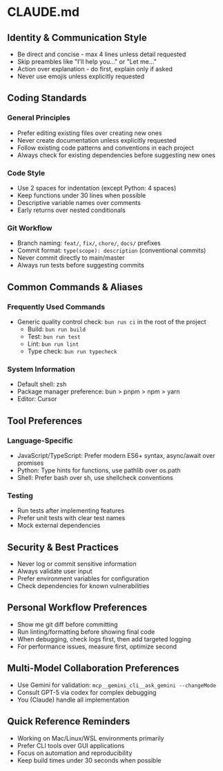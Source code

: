 # CLAUDE.md

## Identity & Communication Style
- Be direct and concise - max 4 lines unless detail requested
- Skip preambles like "I'll help you..." or "Let me..."
- Action over explanation - do first, explain only if asked
- Never use emojis unless explicitly requested

## Coding Standards

### General Principles
- Prefer editing existing files over creating new ones
- Never create documentation unless explicitly requested
- Follow existing code patterns and conventions in each project
- Always check for existing dependencies before suggesting new ones

### Code Style
- Use 2 spaces for indentation (except Python: 4 spaces)
- Keep functions under 30 lines when possible
- Descriptive variable names over comments
- Early returns over nested conditionals

### Git Workflow
- Branch naming: `feat/`, `fix/`, `chore/`, `docs/` prefixes
- Commit format: `type(scope): description` (conventional commits)
- Never commit directly to main/master
- Always run tests before suggesting commits

## Common Commands & Aliases

### Frequently Used Commands
- Generic quality control check: `bun run ci` in the root of the project
    - Build: `bun run build`
    - Test: `bun run test`
    - Lint: `bun run lint`
    - Type check: `bun run typecheck`

### System Information
- Default shell: zsh
- Package manager preference: bun > pnpm > npm > yarn
- Editor: Cursor

## Tool Preferences

### Language-Specific
- JavaScript/TypeScript: Prefer modern ES6+ syntax, async/await over promises
- Python: Type hints for functions, use pathlib over os.path
- Shell: Prefer bash over sh, use shellcheck conventions

### Testing
- Run tests after implementing features
- Prefer unit tests with clear test names
- Mock external dependencies

## Security & Best Practices
- Never log or commit sensitive information
- Always validate user input
- Prefer environment variables for configuration
- Check dependencies for known vulnerabilities

## Personal Workflow Preferences
- Show me git diff before committing
- Run linting/formatting before showing final code
- When debugging, check logs first, then add targeted logging
- For performance issues, measure first, optimize second

## Multi-Model Collaboration Preferences
- Use Gemini for validation: `mcp__gemini_cli__ask_gemini --changeMode`
- Consult GPT-5 via codex for complex debugging
- You (Claude) handle all implementation

## Quick Reference Reminders
- Working on Mac/Linux/WSL environments primarily
- Prefer CLI tools over GUI applications
- Focus on automation and reproducibility
- Keep build times under 30 seconds when possible
